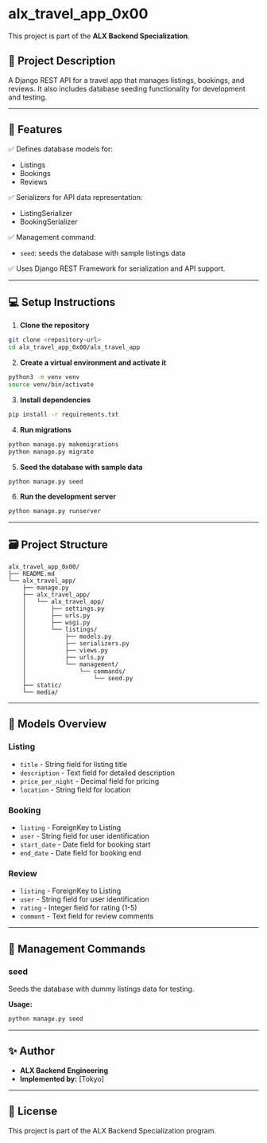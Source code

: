 # alx_travel_app_0x00

This project is part of the **ALX Backend Specialization**.

## 📌 **Project Description**

A Django REST API for a travel app that manages listings, bookings, and reviews. It also includes database seeding functionality for development and testing.

---

## 🚀 **Features**

✅ Defines database models for:
- Listings
- Bookings
- Reviews

✅ Serializers for API data representation:
- ListingSerializer
- BookingSerializer

✅ Management command:
- `seed`: seeds the database with sample listings data

✅ Uses Django REST Framework for serialization and API support.

---

## 💻 **Setup Instructions**

1. **Clone the repository**

```bash
git clone <repository-url>
cd alx_travel_app_0x00/alx_travel_app
```

2. **Create a virtual environment and activate it**

```bash
python3 -m venv venv
source venv/bin/activate
```

3. **Install dependencies**

```bash
pip install -r requirements.txt
```

4. **Run migrations**

```bash
python manage.py makemigrations
python manage.py migrate
```

5. **Seed the database with sample data**

```bash
python manage.py seed
```

6. **Run the development server**

```bash
python manage.py runserver
```

---

## 🗃️ **Project Structure**

```
alx_travel_app_0x00/
├── README.md
└── alx_travel_app/
    ├── manage.py
    ├── alx_travel_app/
    │   └── alx_travel_app/
    │       ├── settings.py
    │       ├── urls.py
    │       ├── wsgi.py
    │       └── listings/
    │           ├── models.py
    │           ├── serializers.py
    │           ├── views.py
    │           ├── urls.py
    │           └── management/
    │               └── commands/
    │                   └── seed.py
    ├── static/
    └── media/
```

---

## 📝 **Models Overview**

### Listing
- `title` - String field for listing title
- `description` - Text field for detailed description  
- `price_per_night` - Decimal field for pricing
- `location` - String field for location

### Booking
- `listing` - ForeignKey to Listing
- `user` - String field for user identification
- `start_date` - Date field for booking start
- `end_date` - Date field for booking end

### Review
- `listing` - ForeignKey to Listing
- `user` - String field for user identification
- `rating` - Integer field for rating (1-5)
- `comment` - Text field for review comments

---

## 🔧 **Management Commands**

### seed
Seeds the database with dummy listings data for testing.

**Usage:**
```bash
python manage.py seed
```

---

## ✨ **Author**

- **ALX Backend Engineering**
- **Implemented by:** [Tokyo]

---

## 📜 **License**

This project is part of the ALX Backend Specialization program.
